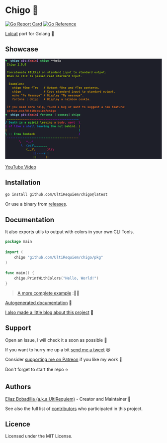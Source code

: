 # Chigo 🦄

[![Go Report Card](https://goreportcard.com/badge/github.com/UltiRequiem/chigo)](https://goreportcard.com/report/github.com/UltiRequiem/chigo)
[![Go Reference](https://pkg.go.dev/badge/github.com/UltiRequiem/chigo/pkg.svg)](https://pkg.go.dev/github.com/UltiRequiem/chigo/pkg)

[Lolcat](https://github.com/busyloop/lolcat) port for Golang 🌈

## Showcase

![Screenshot](./assets/screenshot.png)

[YouTube Video](https://youtu.be/4Bc-aBfjxwY)

## Installation

```sh
go install github.com/UltiRequiem/chigo@latest
```

Or use a binary from
[releases](https://github.com/UltiRequiem/chigo/releases/latest).

## Documentation

It also exports utils to output with colors in your own CLI Tools.

```go
package main

import (
	chigo "github.com/UltiRequiem/chigo/pkg"
)

func main() {
	chigo.PrintWithColors("Hello, World!")
}
```

> [A more complete example](https://github.com/UltiRequiem/lorelai/tree/main/cmd/utils.go)
> :🕵️‍♂️

[Autogenerated documentation](https://pkg.go.dev/github.com/UltiRequiem/chigo/pkg)
📑

[I also made a little blog about this project](https://blog.ultirequiem.com/chigo)
🚀

## Support

Open an Issue, I will check it a soon as possible 👀

If you want to hurry me up a bit
[send me a tweet](https://twitter.com/intent/tweet?text=%40UltiRequiem%20) 😆

Consider [supporting me on Patreon](https://patreon.com/UltiRequiem) if you like
my work 🚀

Don't forget to start the repo ⭐

## Authors

[Eliaz Bobadilla (a.k.a UltiRequiem)](https://ultirequiem.com) - Creator and
Maintainer 💪

See also the full list of
[contributors](https://github.com/UltiRequiem/chigo/contributors) who
participated in this project.

## Licence

Licensed under the MIT License.
